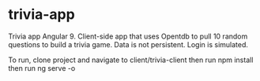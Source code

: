 # trivia-app
Trivia app Angular 9. 
Client-side app that uses Opentdb to pull 10 random questions to build a trivia game. Data is not persistent. Login is simulated. 

To run, clone project and navigate to client/trivia-client
then run npm install
then run ng serve -o
